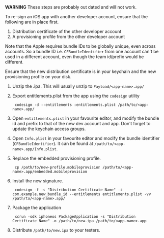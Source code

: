 **WARNING** These steps are probably out dated and will not work.

To re-sign an iOS app with another developer account, ensure that the following are in place first.

1. Distribution certificate of the other developer account
2. A provisioning profile from the other developer account

Note that the Apple requires bundle IDs to be globally unique, even across accounts. So a bundle ID i.e. `CFBundleIdentifier` from one account can't be used in a different account, even though the team id/prefix would be different.

Ensure that the new distribution certificate is in your keychain and the new provisioning profile on your disk.

1. Unzip the .ipa. This will usually unzip to `Payload/<app-name>.app/`
2. Export entitlements.plist from the app using the `codesign` utility
        
        codesign -d --entitlements :entitlements.plist /path/to/<app-name>.app/

3. Open `entitlements.plist` in your favourite editor, and modify the bundle id and prefix to that of the new dev account and app. Don't forget to update the keychain access groups.
4. Open `Info.plist` in your favourite editor and modify the bundle identifier (`CFBundleIdentifier`). It can be found at `/path/to/<app-name>.app/Info.plist`.
5. Replace the embedded provisioning profile.
        
        cp /path/to/new-profile.mobileprovision /path/to/<app-name>.app/embedded.mobileprovision

6. Install the new signature.
        
        codesign -f -s "Distribution Certificate Name" -i com.example.new_bundle_id --entitlements entitlements.plist -vv /path/to/<app-name>.app/

7. Package the application
        
        xcrun -sdk iphoneos PackageApplication -s "Distribution Certificate Name" -o /path/to/new.ipa /path/to/<app-name>.app

8. Distribute `/path/to/new.ipa` to your testers.
